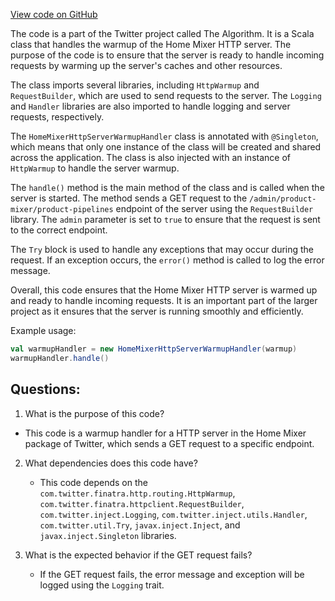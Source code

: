 [View code on GitHub](https://github.com/misbahsy/the-algorithm/home-mixer/server/src/main/scala/com/twitter/home_mixer/HomeMixerHttpServerWarmupHandler.scala)

The code is a part of the Twitter project called The Algorithm. It is a Scala class that handles the warmup of the Home Mixer HTTP server. The purpose of the code is to ensure that the server is ready to handle incoming requests by warming up the server's caches and other resources. 

The class imports several libraries, including `HttpWarmup` and `RequestBuilder`, which are used to send requests to the server. The `Logging` and `Handler` libraries are also imported to handle logging and server requests, respectively. 

The `HomeMixerHttpServerWarmupHandler` class is annotated with `@Singleton`, which means that only one instance of the class will be created and shared across the application. The class is also injected with an instance of `HttpWarmup` to handle the server warmup. 

The `handle()` method is the main method of the class and is called when the server is started. The method sends a GET request to the `/admin/product-mixer/product-pipelines` endpoint of the server using the `RequestBuilder` library. The `admin` parameter is set to `true` to ensure that the request is sent to the correct endpoint. 

The `Try` block is used to handle any exceptions that may occur during the request. If an exception occurs, the `error()` method is called to log the error message. 

Overall, this code ensures that the Home Mixer HTTP server is warmed up and ready to handle incoming requests. It is an important part of the larger project as it ensures that the server is running smoothly and efficiently. 

Example usage:

```scala
val warmupHandler = new HomeMixerHttpServerWarmupHandler(warmup)
warmupHandler.handle()
```
## Questions: 
 1. What is the purpose of this code?
   - This code is a warmup handler for a HTTP server in the Home Mixer package of Twitter, which sends a GET request to a specific endpoint.

2. What dependencies does this code have?
   - This code depends on the `com.twitter.finatra.http.routing.HttpWarmup`, `com.twitter.finatra.httpclient.RequestBuilder`, `com.twitter.inject.Logging`, `com.twitter.inject.utils.Handler`, `com.twitter.util.Try`, `javax.inject.Inject`, and `javax.inject.Singleton` libraries.

3. What is the expected behavior if the GET request fails?
   - If the GET request fails, the error message and exception will be logged using the `Logging` trait.
